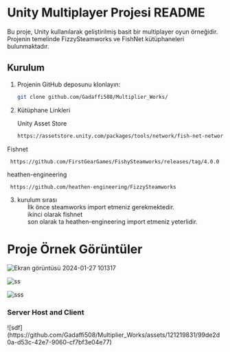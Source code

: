 # Unity Multiplayer Projesi README

Bu proje, Unity kullanılarak geliştirilmiş basit bir multiplayer oyun örneğidir. Projenin temelinde FizzySteamworks ve FishNet kütüphaneleri bulunmaktadır.

## Kurulum

1. Projenin GitHub deposunu klonlayın:

   ```bash
   git clone github.com/Gadaffi508/Multiplier_Works/
2. Kütüphane Linkleri

      Unity Asset Store
      ```bash
     https://assetstore.unity.com/packages/tools/network/fish-net-networking-evolved-207815
Fishnet

     https://github.com/FirstGearGames/FishySteamworks/releases/tag/4.0.0
heathen-engineering

     https://github.com/heathen-engineering/FizzySteamworks

3. kurulum sırası
   <ul> İlk önce steamworks import etmeniz gerekmektedir.</ul>
   <ul> ikinci olarak fishnet </ul>
   <ul> son olarak ta heathen-engineering import etmeniz yeterlidir. </ul>

<h1> Proje Örnek Görüntüler </h1>

![Ekran görüntüsü 2024-01-27 101317](https://github.com/Gadaffi508/Multiplier_Works/assets/121219831/e4616bcb-2a22-4190-a529-7ba7713af32b)

![ss](https://github.com/Gadaffi508/Multiplier_Works/assets/121219831/3bd6a5e3-b574-4e06-a4ba-5802acbb34df)

![sss](https://github.com/Gadaffi508/Multiplier_Works/assets/121219831/96d5f1b5-356e-4fd5-afd2-1ee337670955)

<h3> Server Host and Client </h3>
![sdf](https://github.com/Gadaffi508/Multiplier_Works/assets/121219831/99de2d0a-d53c-42e7-9060-cf7bf3e04e77)
